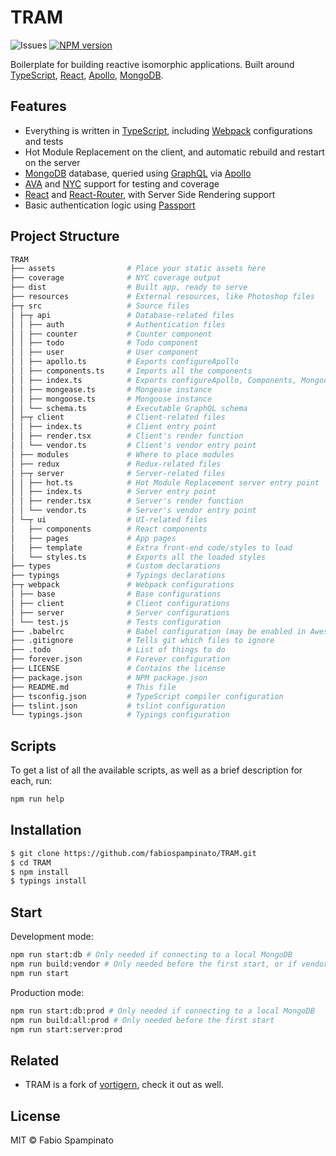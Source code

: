 
# TRAM

![Issues](https://img.shields.io/github/issues/fabiospampinato/tram.svg)
[![NPM version](https://img.shields.io/npm/v/@fabiospampinato/tram.svg)](https://www.npmjs.com/package/@fabiospampinato/tram)

Boilerplate for building reactive isomorphic applications. Built around [TypeScript](http://www.typescriptlang.org), [React](https://github.com/facebook/react), [Apollo](http://www.apollodata.com), [MongoDB](https://www.mongodb.com).

## Features

- Everything is written in [TypeScript](http://www.typescriptlang.org), including [Webpack](https://webpack.js.org) configurations and tests
- Hot Module Replacement on the client, and automatic rebuild and restart on the server
- [MongoDB](https://www.mongodb.com) database, queried using [GraphQL](http://graphql.org) via [Apollo](http://www.apollodata.com)
- [AVA](https://github.com/avajs/ava) and [NYC](https://github.com/istanbuljs/nyc) support for testing and coverage
- [React](https://github.com/facebook/react) and [React-Router](https://reacttraining.com/react-router), with Server Side Rendering support
- Basic authentication logic using [Passport](http://passportjs.org)

## Project Structure
```bash
TRAM
├── assets                # Place your static assets here
├── coverage              # NYC coverage output
├── dist                  # Built app, ready to serve
├── resources             # External resources, like Photoshop files
├─┬ src                   # Source files
│ ├─┬ api                 # Database-related files
│ │ ├── auth              # Authentication files
│ │ ├── counter           # Counter component
│ │ ├── todo              # Todo component
│ │ ├── user              # User component
│ │ ├── apollo.ts         # Exports configureApollo
│ │ ├── components.ts     # Imports all the components
│ │ ├── index.ts          # Exports configureApollo, Components, Mongoose, Mongease and Schema
│ │ ├── mongease.ts       # Mongease instance
│ │ ├── mongoose.ts       # Mongoose instance
│ │ └── schema.ts         # Executable GraphQL schema
│ ├─┬ client              # Client-related files
│ │ ├── index.ts          # Client entry point
│ │ ├── render.tsx        # Client's render function
│ │ └── vendor.ts         # Client's vendor entry point
│ ├── modules             # Where to place modules
│ ├── redux               # Redux-related files
│ ├─┬ server              # Server-related files
│ │ ├── hot.ts            # Hot Module Replacement server entry point
│ │ ├── index.ts          # Server entry point
│ │ ├── render.tsx        # Server's render function
│ │ └── vendor.ts         # Server's vendor entry point
│ └─┬ ui                  # UI-related files
│   ├── components        # React components
│   ├── pages             # App pages
│   ├── template          # Extra front-end code/styles to load
│   └── styles.ts         # Exports all the loaded styles
├── types                 # Custom declarations
├── typings               # Typings declarations
├─┬ webpack               # Webpack configurations
│ ├── base                # Base configurations
│ ├── client              # Client configurations
│ ├── server              # Server configurations
│ └── test.js             # Tests configuration
├── .babelrc              # Babel configuration (may be enabled in Awesome Typescript Loader)
├── .gitignore            # Tells git which files to ignore
├── .todo                 # List of things to do
├── forever.json          # Forever configuration
├── LICENSE               # Contains the license
├── package.json          # NPM package.json
├── README.md             # This file
├── tsconfig.json         # TypeScript compiler configuration
├── tslint.json           # tslint configuration
└── typings.json          # Typings configuration
```

## Scripts

To get a list of all the available scripts, as well as a brief description for each, run:

```bash
npm run help
```

## Installation

```bash
$ git clone https://github.com/fabiospampinato/TRAM.git
$ cd TRAM
$ npm install
$ typings install
```

## Start

Development mode:

```bash
npm run start:db # Only needed if connecting to a local MongoDB
npm run build:vendor # Only needed before the first start, or if vendor dependencies change
npm run start
```

Production mode:

```bash
npm run start:db:prod # Only needed if connecting to a local MongoDB
npm run build:all:prod # Only needed before the first start
npm run start:server:prod
```

## Related

- TRAM is a fork of [vortigern](https://github.com/barbar/vortigern), check it out as well.

## License

MIT © Fabio Spampinato

